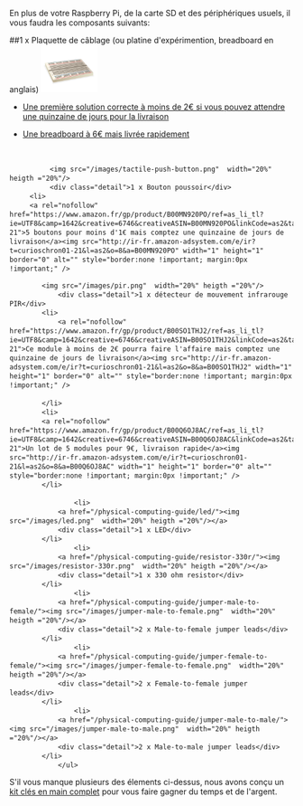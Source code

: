 En plus de votre Raspberry Pi, de la carte SD et des périphériques usuels, il vous faudra les composants suivants:

##1 x Plaquette de câblage (ou platine d'expérimention, breadboard en anglais)
<img src="/images/breadboard.png" width="20%" heigth ="20%"/>
 

* <a rel="nofollow" href="https://www.amazon.fr/gp/product/B00JGFDKBQ/ref=as_li_tl?ie=UTF8&camp=1642&creative=6746&creativeASIN=B00JGFDKBQ&linkCode=as2&tag=curioschron01-21">Une première solution correcte à moins de 2€ si vous pouvez attendre une quinzaine de jours pour la livraison</a><img src="http://ir-fr.amazon-adsystem.com/e/ir?t=curioschron01-21&l=as2&o=8&a=B00JGFDKBQ" width="1" height="1" border="0" alt="" style="border:none !important; margin:0px !important;" />

* <a rel="nofollow" href="https://www.amazon.fr/gp/product/B00VWTRIG2/ref=as_li_tl?ie=UTF8&camp=1642&creative=6746&creativeASIN=B00VWTRIG2&linkCode=as2&tag=curioschron01-21">Une breadboard à 6€ mais livrée rapidement</a><img src="http://ir-fr.amazon-adsystem.com/e/ir?t=curioschron01-21&l=as2&o=8&a=B00VWTRIG2" width="1" height="1" border="0" alt="" style="border:none !important; margin:0px !important;" />
                </li>
                </ul>
                    
                <img src="/images/tactile-push-button.png"  width="20%" heigth ="20%"/>
                <div class="detail">1 x Bouton poussoir</div>
           <li>
           <a rel="nofollow" href="https://www.amazon.fr/gp/product/B00MN920PO/ref=as_li_tl?ie=UTF8&camp=1642&creative=6746&creativeASIN=B00MN920PO&linkCode=as2&tag=curioschron01-21">5 boutons pour moins d'1€ mais comptez une quinzaine de jours de livraison</a><img src="http://ir-fr.amazon-adsystem.com/e/ir?t=curioschron01-21&l=as2&o=8&a=B00MN920PO" width="1" height="1" border="0" alt="" style="border:none !important; margin:0px !important;" />
</li>
      

            
            <img src="/images/pir.png"  width="20%" heigth ="20%"/>
                <div class="detail">1 x détecteur de mouvement infrarouge PIR</div>
            <li>
                <a rel="nofollow" href="https://www.amazon.fr/gp/product/B00SO1THJ2/ref=as_li_tl?ie=UTF8&camp=1642&creative=6746&creativeASIN=B00SO1THJ2&linkCode=as2&tag=curioschron01-21">Ce module à moins de 2€ pourra faire l'affaire mais comptez une quinzaine de jours de livraison</a><img src="http://ir-fr.amazon-adsystem.com/e/ir?t=curioschron01-21&l=as2&o=8&a=B00SO1THJ2" width="1" height="1" border="0" alt="" style="border:none !important; margin:0px !important;" />
                
            </li>
            <li>
            <a rel="nofollow" href="https://www.amazon.fr/gp/product/B00Q6OJ8AC/ref=as_li_tl?ie=UTF8&camp=1642&creative=6746&creativeASIN=B00Q6OJ8AC&linkCode=as2&tag=curioschron01-21">Un lot de 5 modules pour 9€, livraison rapide</a><img src="http://ir-fr.amazon-adsystem.com/e/ir?t=curioschron01-21&l=as2&o=8&a=B00Q6OJ8AC" width="1" height="1" border="0" alt="" style="border:none !important; margin:0px !important;" />
            </li>
            
                    <li>
                <a href="/physical-computing-guide/led/"><img src="/images/led.png"  width="20%" heigth ="20%"/></a>
                <div class="detail">1 x LED</div>
            </li>
                    <li>
                <a href="/physical-computing-guide/resistor-330r/"><img src="/images/resistor-330r.png"  width="20%" heigth ="20%"/></a>
                <div class="detail">1 x 330 ohm resistor</div>
            </li>
                    <li>
                <a href="/physical-computing-guide/jumper-male-to-female/"><img src="/images/jumper-male-to-female.png"  width="20%" heigth ="20%"/></a>
                <div class="detail">2 x Male-to-female jumper leads</div>
            </li>
                    <li>
                <a href="/physical-computing-guide/jumper-female-to-female/"><img src="/images/jumper-female-to-female.png"  width="20%" heigth ="20%"/></a>
                <div class="detail">2 x Female-to-female jumper leads</div>
            </li>
                    <li>
                <a href="/physical-computing-guide/jumper-male-to-male/"><img src="/images/jumper-male-to-male.png"  width="20%" heigth ="20%"/></a>
                <div class="detail">2 x Male-to-male jumper leads</div>
            </li>
                </ul>
          

S'il vous manque plusieurs des élements ci-dessus, nous avons conçu un [kit clés en main complet](https://www.amazon.fr/dp/B01N0TKCJN) pour vous faire gagner du temps et de l'argent. 
